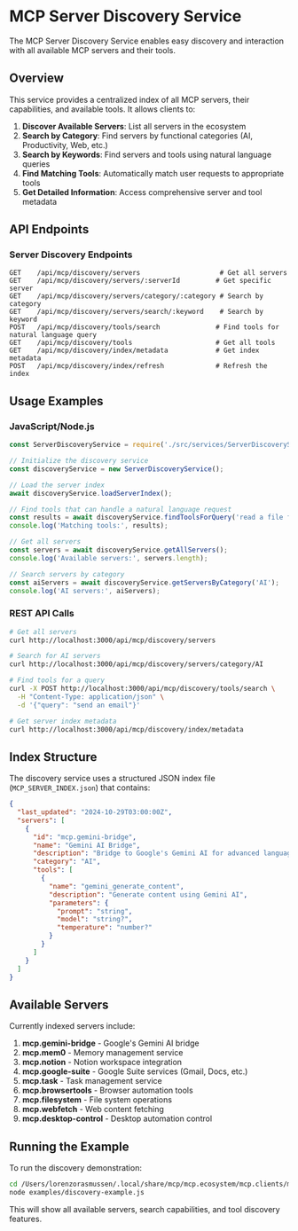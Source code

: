 # MCP Server Discovery Service

The MCP Server Discovery Service enables easy discovery and interaction with all available MCP servers and their tools.

## Overview

This service provides a centralized index of all MCP servers, their capabilities, and available tools. It allows clients to:

1. **Discover Available Servers**: List all servers in the ecosystem
2. **Search by Category**: Find servers by functional categories (AI, Productivity, Web, etc.)
3. **Search by Keywords**: Find servers and tools using natural language queries
4. **Find Matching Tools**: Automatically match user requests to appropriate tools
5. **Get Detailed Information**: Access comprehensive server and tool metadata

## API Endpoints

### Server Discovery Endpoints

```
GET    /api/mcp/discovery/servers                    # Get all servers
GET    /api/mcp/discovery/servers/:serverId         # Get specific server
GET    /api/mcp/discovery/servers/category/:category # Search by category
GET    /api/mcp/discovery/servers/search/:keyword    # Search by keyword
POST   /api/mcp/discovery/tools/search              # Find tools for natural language query
GET    /api/mcp/discovery/tools                     # Get all tools
GET    /api/mcp/discovery/index/metadata            # Get index metadata
POST   /api/mcp/discovery/index/refresh             # Refresh the index
```

## Usage Examples

### JavaScript/Node.js

```javascript
const ServerDiscoveryService = require('./src/services/ServerDiscoveryService');

// Initialize the discovery service
const discoveryService = new ServerDiscoveryService();

// Load the server index
await discoveryService.loadServerIndex();

// Find tools that can handle a natural language request
const results = await discoveryService.findToolsForQuery('read a file from my desktop');
console.log('Matching tools:', results);

// Get all servers
const servers = await discoveryService.getAllServers();
console.log('Available servers:', servers.length);

// Search servers by category
const aiServers = await discoveryService.getServersByCategory('AI');
console.log('AI servers:', aiServers);
```

### REST API Calls

```bash
# Get all servers
curl http://localhost:3000/api/mcp/discovery/servers

# Search for AI servers
curl http://localhost:3000/api/mcp/discovery/servers/category/AI

# Find tools for a query
curl -X POST http://localhost:3000/api/mcp/discovery/tools/search \
  -H "Content-Type: application/json" \
  -d '{"query": "send an email"}'

# Get server index metadata
curl http://localhost:3000/api/mcp/discovery/index/metadata
```

## Index Structure

The discovery service uses a structured JSON index file (`MCP_SERVER_INDEX.json`) that contains:

```json
{
  "last_updated": "2024-10-29T03:00:00Z",
  "servers": [
    {
      "id": "mcp.gemini-bridge",
      "name": "Gemini AI Bridge",
      "description": "Bridge to Google's Gemini AI for advanced language processing",
      "category": "AI",
      "tools": [
        {
          "name": "gemini_generate_content",
          "description": "Generate content using Gemini AI",
          "parameters": {
            "prompt": "string",
            "model": "string?",
            "temperature": "number?"
          }
        }
      ]
    }
  ]
}
```

## Available Servers

Currently indexed servers include:

1. **mcp.gemini-bridge** - Google's Gemini AI bridge
2. **mcp.mem0** - Memory management service
3. **mcp.notion** - Notion workspace integration
4. **mcp.google-suite** - Google Suite services (Gmail, Docs, etc.)
5. **mcp.task** - Task management service
6. **mcp.browsertools** - Browser automation tools
7. **mcp.filesystem** - File system operations
8. **mcp.webfetch** - Web content fetching
9. **mcp.desktop-control** - Desktop automation control

## Running the Example

To run the discovery demonstration:

```bash
cd /Users/lorenzorasmussen/.local/share/mcp/mcp.ecosystem/mcp.clients/mcp.client-bridge
node examples/discovery-example.js
```

This will show all available servers, search capabilities, and tool discovery features.